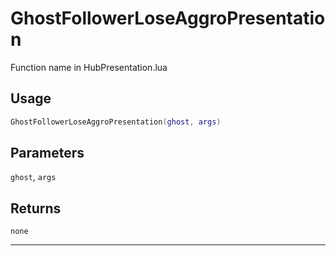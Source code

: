 # GhostFollowerLoseAggroPresentation
Function name in HubPresentation.lua
## Usage
```lua
GhostFollowerLoseAggroPresentation(ghost, args)
```
## Parameters
`ghost`, `args`
## Returns
`none`

---